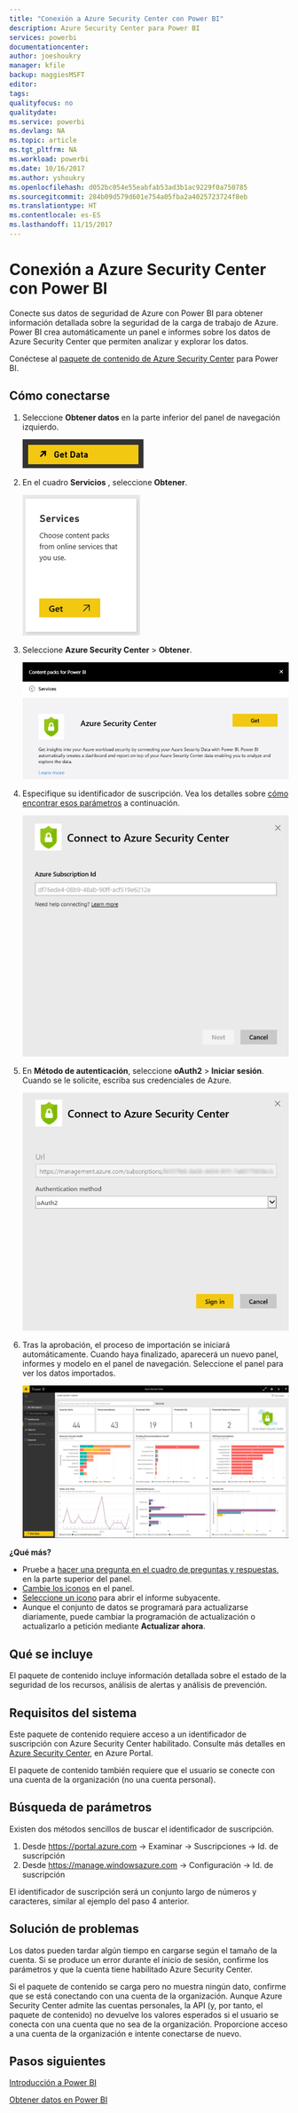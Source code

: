 ```yaml
---
title: "Conexión a Azure Security Center con Power BI"
description: Azure Security Center para Power BI
services: powerbi
documentationcenter: 
author: joeshoukry
manager: kfile
backup: maggiesMSFT
editor: 
tags: 
qualityfocus: no
qualitydate: 
ms.service: powerbi
ms.devlang: NA
ms.topic: article
ms.tgt_pltfrm: NA
ms.workload: powerbi
ms.date: 10/16/2017
ms.author: yshoukry
ms.openlocfilehash: d052bc054e55eabfab53ad3b1ac9229f0a750785
ms.sourcegitcommit: 284b09d579d601e754a05fba2a4025723724f8eb
ms.translationtype: HT
ms.contentlocale: es-ES
ms.lasthandoff: 11/15/2017
---
```

# <a name="connect-to-azure-security-center-with-power-bi"></a>Conexión a Azure Security Center con Power BI
Conecte sus datos de seguridad de Azure con Power BI para obtener información detallada sobre la seguridad de la carga de trabajo de Azure. Power BI crea automáticamente un panel e informes sobre los datos de Azure Security Center que permiten analizar y explorar los datos.

Conéctese al [paquete de contenido de Azure Security Center](https://app.powerbi.com/getdata/services/azure-security-center) para Power BI.

## <a name="how-to-connect"></a>Cómo conectarse
1. Seleccione **Obtener datos** en la parte inferior del panel de navegación izquierdo.
   
   ![](media/service-connect-to-azure-security-center/getdata.png)
2. En el cuadro **Servicios** , seleccione **Obtener**.
   
   ![](media/service-connect-to-azure-security-center/services.png)
3. Seleccione **Azure Security Center** \>  **Obtener**.
   
   ![](media/service-connect-to-azure-security-center/asc.png)
4. Especifique su identificador de suscripción. Vea los detalles sobre [cómo encontrar esos parámetros](#FindingParams) a continuación.
   
   ![](media/service-connect-to-azure-security-center/params.png)
5. En **Método de autenticación**, seleccione **oAuth2** \> **Iniciar sesión**. Cuando se le solicite, escriba sus credenciales de Azure.
   
    ![](media/service-connect-to-azure-security-center/creds.png)
6. Tras la aprobación, el proceso de importación se iniciará automáticamente. Cuando haya finalizado, aparecerá un nuevo panel, informes y modelo en el panel de navegación. Seleccione el panel para ver los datos importados.
   
     ![](media/service-connect-to-azure-security-center/dashboard.png)

**¿Qué más?**

* Pruebe a [hacer una pregunta en el cuadro de preguntas y respuestas](service-q-and-a.md), en la parte superior del panel.
* [Cambie los iconos](service-dashboard-edit-tile.md) en el panel.
* [Seleccione un icono](service-dashboard-tiles.md) para abrir el informe subyacente.
* Aunque el conjunto de datos se programará para actualizarse diariamente, puede cambiar la programación de actualización o actualizarlo a petición mediante **Actualizar ahora**.

## <a name="whats-included"></a>Qué se incluye
El paquete de contenido incluye información detallada sobre el estado de la seguridad de los recursos, análisis de alertas y análisis de prevención.

## <a name="system-requirements"></a>Requisitos del sistema
Este paquete de contenido requiere acceso a un identificador de suscripción con Azure Security Center habilitado. Consulte más detalles en [Azure Security Center](https://portal.azure.com/#blade/Microsoft_Azure_Security/SecurityDashboardStartBladeV2), en Azure Portal.

El paquete de contenido también requiere que el usuario se conecte con una cuenta de la organización (no una cuenta personal).

<a name="FindingParams"></a>

## <a name="finding-parameters"></a>Búsqueda de parámetros
Existen dos métodos sencillos de buscar el identificador de suscripción.

1. Desde https://portal.azure.com -&gt; Examinar -&gt; Suscripciones -&gt; Id. de suscripción
2. Desde https://manage.windowsazure.com -&gt; Configuración -&gt; Id. de suscripción

El identificador de suscripción será un conjunto largo de números y caracteres, similar al ejemplo del paso 4 anterior. 

## <a name="troubleshooting"></a>Solución de problemas
Los datos pueden tardar algún tiempo en cargarse según el tamaño de la cuenta. Si se produce un error durante el inicio de sesión, confirme los parámetros y que la cuenta tiene habilitado Azure Security Center.

Si el paquete de contenido se carga pero no muestra ningún dato, confirme que se está conectando con una cuenta de la organización. Aunque Azure Security Center admite las cuentas personales, la API (y, por tanto, el paquete de contenido) no devuelve los valores esperados si el usuario se conecta con una cuenta que no sea de la organización. Proporcione acceso a una cuenta de la organización e intente conectarse de nuevo.

## <a name="next-steps"></a>Pasos siguientes
[Introducción a Power BI](service-get-started.md)

[Obtener datos en Power BI](service-get-data.md)

